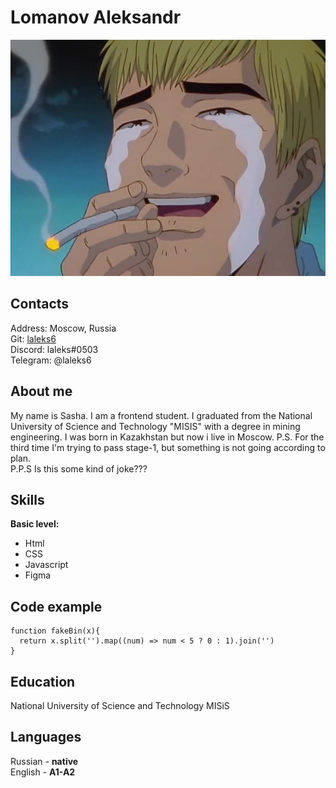 # Lomanov Aleksandr 
[![avatar](assets/img/smoke_onizuka.jpg)](https://www.youtube.com/watch?v=o6YeFTwehBg&list=PLjECPJrdKj24zzZOfmD8RQfHIq78HAUUZ)

## Contacts
Address: Moscow, Russia<br/>
Git: [laleks6](https://github.com/laleks6)<br/>
Discord: laleks#0503<br/>
Telegram: @laleks6<br/>

## About me
My name is Sasha. I am a frontend student. I graduated from the National University of Science and Technology "MISIS" with a degree in mining engineering. I was born in Kazakhstan but now i live in Moscow.
P.S. For the third time I'm trying to pass stage-1, but something is not going according to plan.<br/>
P.P.S Is this some kind of joke???


## Skills

**Basic level:**
* Html
* CSS
* Javascript
* Figma

## Code example
```
function fakeBin(x){
  return x.split('').map((num) => num < 5 ? 0 : 1).join('')
}
```
## Education
National University of Science and Technology MISiS

## Languages
  Russian - **native**<br/>
  English - **A1-A2**<br/>
